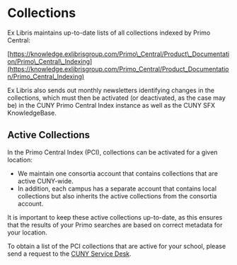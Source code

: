 # Collections

Ex Libris maintains up-to-date lists of all collections indexed by Primo Central:

[https://knowledge.exlibrisgroup.com/Primo\_Central/Product\_Documentation/Primo\_Central\_Indexing](https://knowledge.exlibrisgroup.com/Primo_Central/Product_Documentation/Primo_Central_Indexing)

Ex Libris also sends out monthly newsletters identifying changes in the collections, which must then be activated \(or deactivated, as the case may be\) in the CUNY Primo Central Index instance as well as the CUNY SFX KnowledgeBase.

## Active Collections

In the Primo Central Index \(PCI\), collections can be activated for a given location:

* We maintain one consortia account that contains collections that are active CUNY-wide.
* In addition, each campus has a separate account that contains local collections but also inherits the active collections from the consortia account.

It is important to keep these active collections up-to-date, as this ensures that the results of your Primo searches are based on correct metadata for your location.

To obtain a list of the PCI collections that are active for your school, please send a request to the [CUNY Service Desk](mailto:service.desk@cuny.edu?subject=Primo%20/%20PCI:%20Request%20for%20PCI%20Collection%20Report&body=Please%20generate%20a%20report%20of%20current%20PCI%20collections%20at%20[my_campus].).

